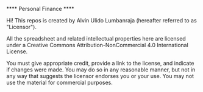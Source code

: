 **** Personal Finance ****


Hi! This repos is created by Alvin Ulido Lumbanraja (hereafter referred to as "Licensor").

All the spreadsheet and related intellectual properties here are licensed under a Creative Commons Attribution-NonCommercial 4.0 International License. 

You must give appropriate credit, provide a link to the license, and indicate if changes were made. You may do so in any reasonable manner, but not in any way that suggests the licensor endorses you or your use. You may not use the material for commercial purposes.
